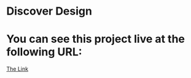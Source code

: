 # Discover Design
# You can see this project live at the following URL:

[The Link](http://gamesfactory.me/islam-web/)